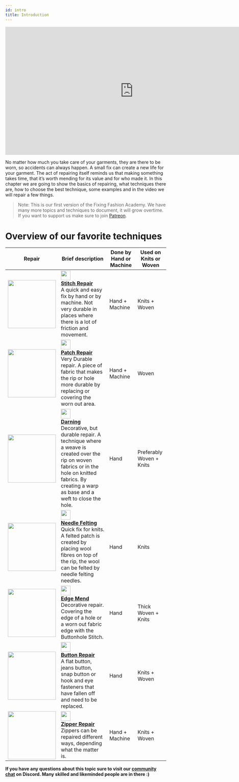 ```yaml
---
id: intro
title: Introduction
---
```

<div class="videocontainer">
  <iframe width="800" height="400" src="https://www.youtube.com/embed/TnxGHRlevlQ" frameborder="0" allow="accelerometer; autoplay; encrypted-media; gyroscope; picture-in-picture" allowfullscreen></iframe>
</div>

No matter how much you take care of your garments, they are there to be worn, so accidents can always happen. A small fix can create a new life for your garment. The act of repairing itself reminds us that making something takes time, that it’s worth mending for its value and for who made it. In this chapter we are going to show the basics of repairing, what techniques there are, how to choose the best technique, some examples and in the video we will repair a few things.

> Note: This is our first version of the Fixing Fashion Academy. We have many more topics and techniques to document, it will grow overtime. If you want to support us make sure to join [Patreon](https://www.patreon.com/one_army).

# Overview of our favorite techniques

| Repair|      Brief description   | Done by Hand or Machine | Used on Knits or Woven |
|--------------------|--------------------|--------------------|--------------------|
|<img src="../assets/repair/repair_stitch.jpg" width="150" height="150"/>| <img src="../assets/icons/repair_stitch.png" width="30" height="30"/> <br> <a href="stitch">**Stitch Repair**</a>     <br> A quick and easy fix by hand or by machine. Not very durable in places where there is a lot of friction and movement.       |Hand + Machine| Knits + Woven |
|<img src="../assets/repair/repair_patch.jpg" width="150" height="150"/>| <img src="../assets/icons/repair_patch.png" width="30" height="30"/> <br> <a href="patch">**Patch Repair**</a><br> Very Durable repair. A piece of fabric that makes the rip or hole more durable by replacing or covering the worn out area.     |Hand + Machine|  Woven |
|<img src="../assets/repair/repair_darning.jpg" width="150" height="150"/>| <img src="../assets/icons/repair_darning.png" width="30" height="30"/> <br> <a href="darning">**Darning**</a> <br> Decorative, but durable repair. A technique where a weave is created over the rip on woven fabrics or in the hole on knitted fabrics. By creating a warp as base and a weft to close the hole.   |Hand| Preferably Woven + Knits |
|<img src="../assets/repair/repair_felt.jpg" width="150" height="150"/>| <img src="../assets/icons/repair_needle-felting.png" width="30" height="30"/> <br> <a href="needlefelting">**Needle Felting**</a> <br> Quick fix for knits. A felted patch is created by placing wool fibres on top of the rip, the wool can be felted by needle felting needles.          |Hand | Knits |
|<img src="../assets/repair/repair_edgemend.jpg" width="150" height="150"/>| <img src="../assets/icons/repair_edgemend.png" width="30" height="30"/> <br> <a href="edgemend">**Edge Mend**</a> <br> Decorative repair. Covering the edge of a hole or a worn out fabric edge with the Buttonhole Stitch.   |Hand| Thick Woven + Knits |
|<img src="../assets/repair/repair_button.jpg" width="150" height="150"/>| <img src="../assets/icons/repair_button.png" width="30" height="30"/> <br> <a href="button">**Button Repair**</a> <br> A flat button, jeans button, snap button or hook and eye fasteners that have fallen off and need to be replaced.  |Hand| Knits + Woven |
|<img src="../assets/repair/repair_zipper.jpg" width="150" height="150"/>| <img src="../assets/icons/repair_zipper.png" width="30" height="30"/> <br> <a href="zipper">**Zipper Repair**</a> <br> Zippers can be repaired different ways, depending what the matter is.  |  Hand + Machine|   Knits + Woven |           







**If you have any questions about this topic sure to visit our [community chat](https://discord.com/invite/SSBrzeR) on Discord. Many skilled and likeminded people are in there :)**
